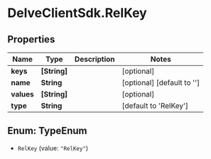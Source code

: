 # DelveClientSdk.RelKey

## Properties

Name | Type | Description | Notes
------------ | ------------- | ------------- | -------------
**keys** | **[String]** |  | [optional] 
**name** | **String** |  | [optional] [default to &#39;&#39;]
**values** | **[String]** |  | [optional] 
**type** | **String** |  | [default to &#39;RelKey&#39;]



## Enum: TypeEnum


* `RelKey` (value: `"RelKey"`)




